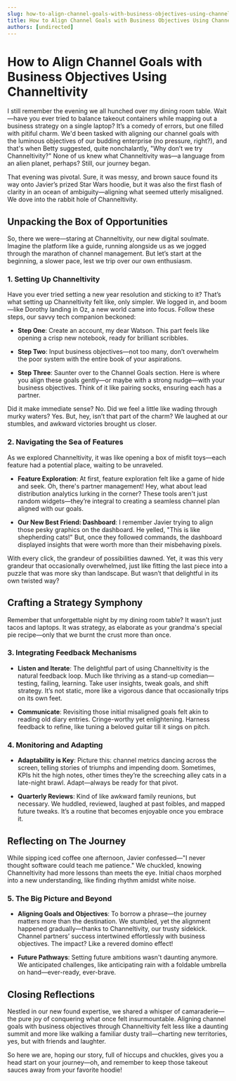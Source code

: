 ```yaml
---
slug: how-to-align-channel-goals-with-business-objectives-using-channeltivity
title: How to Align Channel Goals with Business Objectives Using Channeltivity
authors: [undirected]
---
```



# How to Align Channel Goals with Business Objectives Using Channeltivity

I still remember the evening we all hunched over my dining room table. Wait—have you ever tried to balance takeout containers while mapping out a business strategy on a single laptop? It’s a comedy of errors, but one filled with pitiful charm. We'd been tasked with aligning our channel goals with the luminous objectives of our budding enterprise (no pressure, right?), and that's when Betty suggested, quite nonchalantly, "Why don’t we try Channeltivity?" None of us knew what Channeltivity was—a language from an alien planet, perhaps? Still, our journey began.

That evening was pivotal. Sure, it was messy, and brown sauce found its way onto Javier’s prized Star Wars hoodie, but it was also the first flash of clarity in an ocean of ambiguity—aligning what seemed utterly misaligned. We dove into the rabbit hole of Channeltivity. 

## Unpacking the Box of Opportunities

So, there we were—staring at Channeltivity, our new digital soulmate. Imagine the platform like a guide, running alongside us as we jogged through the marathon of channel management. But let’s start at the beginning, a slower pace, lest we trip over our own enthusiasm.

### 1. Setting Up Channeltivity

Have you ever tried setting a new year resolution and sticking to it? That’s what setting up Channeltivity felt like, only simpler. We logged in, and boom—like Dorothy landing in Oz, a new world came into focus. Follow these steps, our savvy tech companion beckoned:

- **Step One**: Create an account, my dear Watson. This part feels like opening a crisp new notebook, ready for brilliant scribbles.
  
- **Step Two**: Input business objectives—not too many, don’t overwhelm the poor system with the entire book of your aspirations. 
   
- **Step Three**: Saunter over to the Channel Goals section. Here is where you align these goals gently—or maybe with a strong nudge—with your business objectives. Think of it like pairing socks, ensuring each has a partner.

Did it make immediate sense? No. Did we feel a little like wading through murky waters? Yes. But, hey, isn’t that part of the charm? We laughed at our stumbles, and awkward victories brought us closer.

### 2. Navigating the Sea of Features

As we explored Channeltivity, it was like opening a box of misfit toys—each feature had a potential place, waiting to be unraveled.

- **Feature Exploration**: At first, feature exploration felt like a game of hide and seek. Oh, there's partner management! Hey, what about lead distribution analytics lurking in the corner? These tools aren't just random widgets—they’re integral to creating a seamless channel plan aligned with our goals. 

- **Our New Best Friend: Dashboard**: I remember Javier trying to align those pesky graphics on the dashboard. He yelled, "This is like shepherding cats!" But, once they followed commands, the dashboard displayed insights that were worth more than their misbehaving pixels.

With every click, the grandeur of possibilities dawned. Yet, it was this very grandeur that occasionally overwhelmed, just like fitting the last piece into a puzzle that was more sky than landscape. But wasn’t that delightful in its own twisted way?

## Crafting a Strategy Symphony

Remember that unforgettable night by my dining room table? It wasn’t just tacos and laptops. It was strategy, as elaborate as your grandma's special pie recipe—only that we burnt the crust more than once.

### 3. Integrating Feedback Mechanisms

- **Listen and Iterate**: The delightful part of using Channeltivity is the natural feedback loop. Much like thriving as a stand-up comedian—testing, failing, learning. Take user insights, tweak goals, and shift strategy. It’s not static, more like a vigorous dance that occasionally trips on its own feet.

- **Communicate**: Revisiting those initial misaligned goals felt akin to reading old diary entries. Cringe-worthy yet enlightening. Harness feedback to refine, like tuning a beloved guitar till it sings on pitch.

### 4. Monitoring and Adapting

- **Adaptability is Key**: Picture this: channel metrics dancing across the screen, telling stories of triumphs and impending doom. Sometimes, KPIs hit the high notes, other times they’re the screeching alley cats in a late-night brawl. Adapt—always be ready for that pivot. 

- **Quarterly Reviews**: Kind of like awkward family reunions, but necessary. We huddled, reviewed, laughed at past foibles, and mapped future tweaks. It’s a routine that becomes enjoyable once you embrace it.

## Reflecting on The Journey

While sipping iced coffee one afternoon, Javier confessed—"I never thought software could teach me patience." We chuckled, knowing Channeltivity had more lessons than meets the eye. Initial chaos morphed into a new understanding, like finding rhythm amidst white noise.

### 5. The Big Picture and Beyond

- **Aligning Goals and Objectives**: To borrow a phrase—the journey matters more than the destination. We stumbled, yet the alignment happened gradually—thanks to Channeltivity, our trusty sidekick. Channel partners’ success intertwined effortlessly with business objectives. The impact? Like a revered domino effect!

- **Future Pathways**: Setting future ambitions wasn't daunting anymore. We anticipated challenges, like anticipating rain with a foldable umbrella on hand—ever-ready, ever-brave. 

## Closing Reflections 

Nestled in our new found expertise, we shared a whisper of camaraderie—the pure joy of conquering what once felt insurmountable. Aligning channel goals with business objectives through Channeltivity felt less like a daunting summit and more like walking a familiar dusty trail—charting new territories, yes, but with friends and laughter. 

So here we are, hoping our story, full of hiccups and chuckles, gives you a head start on your journey—oh, and remember to keep those takeout sauces away from your favorite hoodie!
